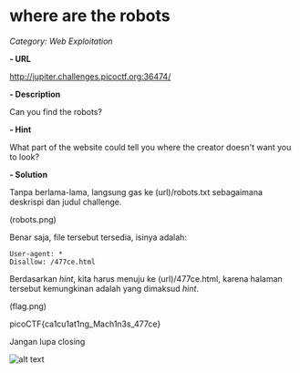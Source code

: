 # where are the robots

*Category: Web Exploitation*

**- URL**

http://jupiter.challenges.picoctf.org:36474/

**- Description**

Can you find the robots?

**- Hint**

What part of the website could tell you where the creator doesn't want you to look?

**- Solution**

Tanpa berlama-lama, langsung gas ke (url)/robots.txt sebagaimana deskrispi dan judul challenge.

(robots.png)

Benar saja, file tersebut tersedia, isinya adalah:

```
User-agent: *
Disallow: /477ce.html
```

Berdasarkan *hint*, kita harus menuju ke (url)/477ce.html, karena halaman tersebut kemungkinan adalah yang dimaksud *hint*.

(flag.png)

picoCTF{ca1cu1at1ng_Mach1n3s_477ce}

Jangan lupa closing

![alt text](https://media.giphy.com/media/lgcUUCXgC8mEo/giphy.gif)
